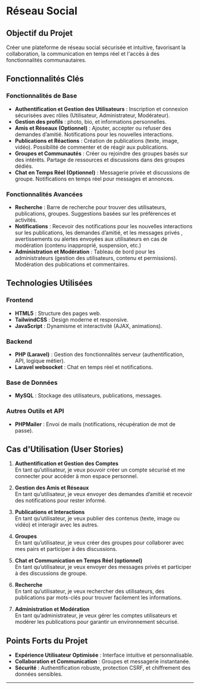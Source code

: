 # Réseau Social

## Objectif du Projet
Créer une plateforme de réseau social sécurisée et intuitive, favorisant la collaboration, la communication en temps réel et l'accès à des fonctionnalités communautaires.

## Fonctionnalités Clés

### Fonctionnalités de Base
- **Authentification et Gestion des Utilisateurs** : Inscription et connexion sécurisées avec rôles (Utilisateur, Administrateur, Modérateur).
- **Gestion des profils** : photo, bio, et informations personnelles.
- **Amis et Réseaux (Optionnel)** : Ajouter, accepter ou refuser des demandes d’amitié. Notifications pour les nouvelles interactions.
- **Publications et Réactions** : Création de publications (texte, image, vidéo). Possibilité de commenter et de réagir aux publications.
- **Groupes et Communautés** : Créer ou rejoindre des groupes basés sur des intérêts. Partage de ressources et discussions dans des groupes dédiés.
- **Chat en Temps Réel (Optionnel)** : Messagerie privée et discussions de groupe. Notifications en temps réel pour messages et annonces.

### Fonctionnalités Avancées
- **Recherche** : Barre de recherche pour trouver des utilisateurs, publications, groupes. Suggestions basées sur les préférences et activités.
- **Notifications** : Recevoir des notifications pour les nouvelles interactions sur les publications, les demandes d’amitié, et les messages privés , avertissements ou alertes envoyées aux utilisateurs en cas de modération (contenu inapproprié, suspension, etc.)
- **Administration et Modération** : Tableau de bord pour les administrateurs (gestion des utilisateurs, contenu et permissions). Modération des publications et commentaires.

## Technologies Utilisées

### Frontend
- **HTML5** : Structure des pages web.
- **TailwindCSS** : Design moderne et responsive.
- **JavaScript** : Dynamisme et interactivité (AJAX, animations).

### Backend
- **PHP (Laravel)** : Gestion des fonctionnalités serveur (authentification, API, logique métier).
- **Laravel websocket** : Chat en temps réel et notifications.

### Base de Données
- **MySQL** : Stockage des utilisateurs, publications, messages.

### Autres Outils et API
- **PHPMailer** : Envoi de mails (notifications, récupération de mot de passe).

## Cas d'Utilisation (User Stories)
1. **Authentification et Gestion des Comptes**  
   En tant qu’utilisateur, je veux pouvoir créer un compte sécurisé et me connecter pour accéder à mon espace personnel.

2. **Gestion des Amis et Réseaux**  
   En tant qu’utilisateur, je veux envoyer des demandes d’amitié et recevoir des notifications pour rester informé.

3. **Publications et Interactions**  
   En tant qu’utilisateur, je veux publier des contenus (texte, image ou vidéo) et interagir avec les autres.

4. **Groupes**  
   En tant qu’utilisateur, je veux créer des groupes pour collaborer avec mes pairs et participer à des discussions.

5. **Chat et Communication en Temps Réel (optionnel)**  
   En tant qu’utilisateur, je veux envoyer des messages privés et participer à des discussions de groupe.

6. **Recherche**  
   En tant qu’utilisateur, je veux rechercher des utilisateurs, des publications par mots-clés pour trouver facilement les informations.

7. **Administration et Modération**  
   En tant qu’administrateur, je veux gérer les comptes utilisateurs et modérer les publications pour garantir un environnement sécurisé.

## Points Forts du Projet
- **Expérience Utilisateur Optimisée** : Interface intuitive et personnalisable.
- **Collaboration et Communication** : Groupes et messagerie instantanée.
- **Sécurité** : Authentification robuste, protection CSRF, et chiffrement des données sensibles.

---


